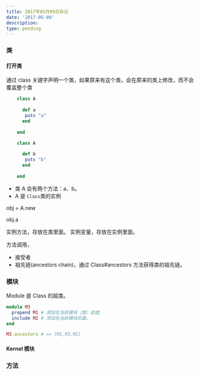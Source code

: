 ```yaml
---
title: 2017年05月09日杂记
date: '2017-05-09'
description:
type: pending
---
```


### 类

#### 打开类

通过 class 关键字声明一个类，如果原来有这个类，会在原来的类上修改，而不会覆盖整个类

``` ruby
    class A
      
      def a
       puts "a"
      end
    
    end

    class A
      
      def b
       puts "b"
      end
    
    end
```

- 类 A 会有两个方法：a、b。
- A 是 `Class`类的实例


obj = A.new

obj.a

实例方法，存放在类里面。
实例变量，存放在实例里面。

方法调用，

- 接受者
- 祖先链(ancestors chain)，通过 Class#ancestors 方法获得类的祖先链。


### 模块

Module 是 Class 的超类。

``` ruby
module M3
  prepend M1 # 添加在当前模块（类）前面
  include M2 # 添加在当前模块后面。
end

M3.ancestors # => [M1,M3,M2]
```

#### Kernel 模块



### 方法
